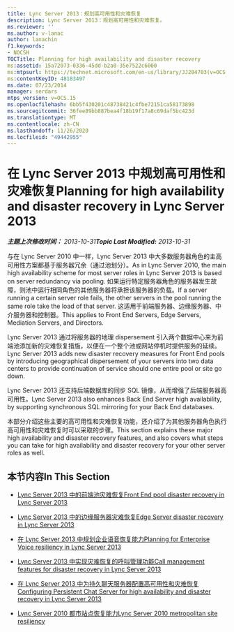 ```yaml
---
title: Lync Server 2013：规划高可用性和灾难恢复
description: Lync Server 2013：规划高可用性和灾难恢复。
ms.reviewer: ''
ms.author: v-lanac
author: lanachin
f1.keywords:
- NOCSH
TOCTitle: Planning for high availability and disaster recovery
ms:assetid: 15a72073-0336-45dd-b2a0-35e7522c6000
ms:mtpsurl: https://technet.microsoft.com/en-us/library/JJ204703(v=OCS.15)
ms:contentKeyID: 48183497
ms.date: 07/23/2014
manager: serdars
mtps_version: v=OCS.15
ms.openlocfilehash: 6bb5f430201c48738421c4fbe72151ca58173898
ms.sourcegitcommit: 36fee89bb887bea4f18b19f17a8c69daf5bc423d
ms.translationtype: MT
ms.contentlocale: zh-CN
ms.lasthandoff: 11/26/2020
ms.locfileid: "49442955"
---
```

# <a name="planning-for-high-availability-and-disaster-recovery-in-lync-server-2013"></a><span data-ttu-id="869c8-103">在 Lync Server 2013 中规划高可用性和灾难恢复</span><span class="sxs-lookup"><span data-stu-id="869c8-103">Planning for high availability and disaster recovery in Lync Server 2013</span></span>

<div data-xmlns="http://www.w3.org/1999/xhtml">

<div class="topic" data-xmlns="http://www.w3.org/1999/xhtml" data-msxsl="urn:schemas-microsoft-com:xslt" data-cs="https://msdn.microsoft.com/">

<div data-asp="https://msdn2.microsoft.com/asp">



</div>

<div id="mainSection">

<div id="mainBody"><span data-ttu-id="869c8-104">

<span> </span></span><span class="sxs-lookup"><span data-stu-id="869c8-104">

<span> </span></span></span>

<span data-ttu-id="869c8-105">_**主题上次修改时间：** 2013-10-31_</span><span class="sxs-lookup"><span data-stu-id="869c8-105">_**Topic Last Modified:** 2013-10-31_</span></span>

<span data-ttu-id="869c8-106">与在 Lync Server 2010 中一样，Lync Server 2013 中大多数服务器角色的主高可用性方案都基于服务器冗余（通过池划分）。</span><span class="sxs-lookup"><span data-stu-id="869c8-106">As in Lync Server 2010, the main high availability scheme for most server roles in Lync Server 2013 is based on server redundancy via pooling.</span></span> <span data-ttu-id="869c8-107">如果运行特定服务器角色的服务器发生故障，则池中运行相同角色的其他服务器将承担该服务器的负载。</span><span class="sxs-lookup"><span data-stu-id="869c8-107">If a server running a certain server role fails, the other servers in the pool running the same role take the load of that server.</span></span> <span data-ttu-id="869c8-108">这适用于前端服务器、边缘服务器、中介服务器和控制器。</span><span class="sxs-lookup"><span data-stu-id="869c8-108">This applies to Front End Servers, Edge Servers, Mediation Servers, and Directors.</span></span>

<span data-ttu-id="869c8-109">Lync Server 2013 通过将服务器的地理 dispersement 引入两个数据中心来为前端池添加新的灾难恢复措施，以便在一个整个池或网站停机时提供服务的延续。</span><span class="sxs-lookup"><span data-stu-id="869c8-109">Lync Server 2013 adds new disaster recovery measures for Front End pools by introducing geographical dispersement of your servers into two data centers to provide continuation of service should one entire pool or site go down.</span></span>

<span data-ttu-id="869c8-110">Lync Server 2013 还支持后端数据库的同步 SQL 镜像，从而增强了后端服务器高可用性。</span><span class="sxs-lookup"><span data-stu-id="869c8-110">Lync Server 2013 also enhances Back End Server high availability, by supporting synchronous SQL mirroring for your Back End databases.</span></span>

<span data-ttu-id="869c8-111">本部分介绍这些主要的高可用性和灾难恢复功能，还介绍了为其他服务器角色执行高可用性和灾难恢复时可以采取的步骤。</span><span class="sxs-lookup"><span data-stu-id="869c8-111">This section explains these major high availability and disaster recovery features, and also covers what steps you can take for high availability and disaster recovery for your other server roles as well.</span></span>

<div>

## <a name="in-this-section"></a><span data-ttu-id="869c8-112">本节内容</span><span class="sxs-lookup"><span data-stu-id="869c8-112">In This Section</span></span>

  - [<span data-ttu-id="869c8-113">Lync Server 2013 中的前端池灾难恢复</span><span class="sxs-lookup"><span data-stu-id="869c8-113">Front End pool disaster recovery in Lync Server 2013</span></span>](lync-server-2013-front-end-pool-disaster-recovery.md)

  - [<span data-ttu-id="869c8-114">Lync Server 2013 中的边缘服务器灾难恢复</span><span class="sxs-lookup"><span data-stu-id="869c8-114">Edge Server disaster recovery in Lync Server 2013</span></span>](lync-server-2013-edge-server-disaster-recovery.md)

  - [<span data-ttu-id="869c8-115">在 Lync Server 2013 中规划企业语音恢复能力</span><span class="sxs-lookup"><span data-stu-id="869c8-115">Planning for Enterprise Voice resiliency in Lync Server 2013</span></span>](lync-server-2013-planning-for-enterprise-voice-resiliency.md)

  - [<span data-ttu-id="869c8-116">Lync Server 2013 中实现灾难恢复的呼叫管理功能</span><span class="sxs-lookup"><span data-stu-id="869c8-116">Call management features for disaster recovery in Lync Server 2013</span></span>](lync-server-2013-call-management-features-for-disaster-recovery.md)

  - [<span data-ttu-id="869c8-117">在 Lync Server 2013 中为持久聊天服务器配置高可用性和灾难恢复</span><span class="sxs-lookup"><span data-stu-id="869c8-117">Configuring Persistent Chat Server for high availability and disaster recovery in Lync Server 2013</span></span>](lync-server-2013-configuring-persistent-chat-server-for-high-availability-and-disaster-recovery.md)

  - [<span data-ttu-id="869c8-118">Lync Server 2010 都市站点恢复能力</span><span class="sxs-lookup"><span data-stu-id="869c8-118">Lync Server 2010 metropolitan site resiliency</span></span>](lync-server-2013-compatibility-with-lync-server-2010-metropolitan-site-resiliency.md)

<span data-ttu-id="869c8-119"></div>

</div>

<span> </span>

</div>

</div>

</span><span class="sxs-lookup"><span data-stu-id="869c8-119"></div>

</div>

<span> </span>

</div>

</div>

</span></span></div>

